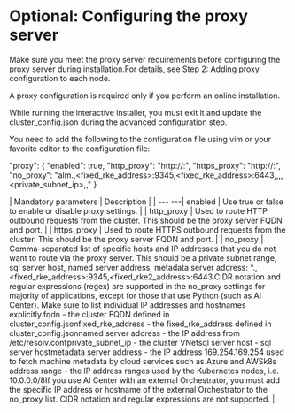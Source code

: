 ﻿# Optional: Configuring the proxy server

Make sure you meet the proxy server requirements before configuring the proxy server during installation.For details, see Step 2: Adding proxy configuration to each node.

A proxy configuration is required only if you perform an online installation.

While running the interactive installer, you must exit it and update the cluster_config.json during the advanced configuration step.

You need to add the following to the configuration file using vim or your favorite editor to the configuration file:

"proxy": {
  "enabled": true,
  "http_proxy": "http://<PROXY-SERVER-IP>:<PROXY-PORT>",
  "https_proxy": "http://<PROXY-SERVER-IP>:<PROXY-PORT>",
  "no_proxy": "alm.<fqdn>,<fixed_rke_address>:9345,<fixed_rke_address>:6443,<named server address>,<metadata server address>,<k8s address range>,<private_subnet_ip>,<sql server host>,<Comma separated list of ips that should not go through proxy server>"
}


| Mandatory parameters | Description |
| --- ---| enabled | Use true or false to enable or disable proxy settings. |
| http_proxy | Used to route HTTP outbound requests from the cluster. This should be the proxy server FQDN and port. |
| https_proxy | Used to route HTTPS outbound requests from the cluster. This should be the proxy server FQDN and port. |
| no_proxy | Comma-separated list of specific hosts and IP addresses that you do not want to route via the proxy server. This should be a private subnet range, sql server host, named server address, metadata server address: *.<fqdn>,<fixed_rke_address>:9345,<fixed_rke2_address>:6443.CIDR notation and regular expressions (regex) are supported in the no_proxy settings for majority of applications, except for those that use Python (such as AI Center). Make sure to list individual IP addresses and hostnames explicitly.fqdn - the cluster FQDN defined in cluster_config.jsonfixed_rke_address - the fixed_rke_address defined in cluster_config.jsonnamed server address - the IP address from /etc/resolv.confprivate_subnet_ip - the cluster VNetsql server host - sql server hostmetadata server address - the IP address 169.254.169.254 used to fetch machine metadata by cloud services such as Azure and AWSk8s address range - the IP address ranges used by the Kubernetes nodes, i.e. 10.0.0.0/8If you use AI Center with an external Orchestrator, you must add the specific IP address or hostname of the external Orchestrator to the no_proxy list. CIDR notation and regular expressions are not supported. |
